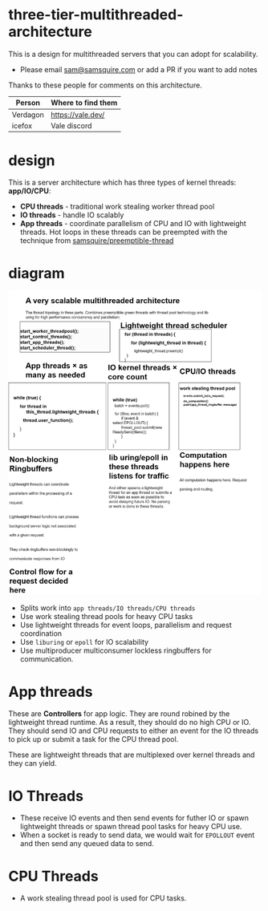 # three-tier-multithreaded-architecture

This is a design for multithreaded servers that you can adopt for scalability.

* Please email sam@samsquire.com or add a PR if you want to add notes

Thanks to these people for comments on this architecture.

|Person|Where to find them|
|---|---|
|Verdagon|https://vale.dev/|
|icefox|Vale discord|

# design

This is a server architecture which has three types of kernel threads: **app/IO/CPU**:
 * **CPU threads** - traditional work stealing worker thread pool 
 * **IO threads** - handle IO scalably
 * **App threads** - coordinate parallelism of CPU and IO with lightweight threads. Hot loops in these threads can be preempted with the technique from [samsquire/preemptible-thread](https://github.com/samsquire/preemptible-thread)




# diagram

![NonblockingRuntime.drawio.png](NonblockingRuntime.drawio.png)

* Splits work into `app threads/IO threads/CPU threads`
* Use work stealing thread pools for heavy CPU tasks
* Use lightweight threads for event loops, parallelism and request coordination
* Use `liburing` or `epoll` for IO scalability
* Use multiproducer multiconsumer lockless ringbuffers for communication.

 # App threads

These are **Controllers** for app logic. They are round robined by the lightweight thread runtime. As a result, they should do no high CPU or IO. They should send IO and CPU requests to either an event for the IO threads to pick up or submit a task for the CPU thread pool. 

These are lightweight threads that are multiplexed over kernel threads and they can yield.

# IO Threads

* These receive IO events and then send events for futher IO or spawn lightweight threads or spawn thread pool tasks for heavy CPU use. 
* When a socket is ready to send data, we would wait for `EPOLLOUT` event and then send any queued data to send.

# CPU Threads

* A work stealing thread pool is used for CPU tasks. 
